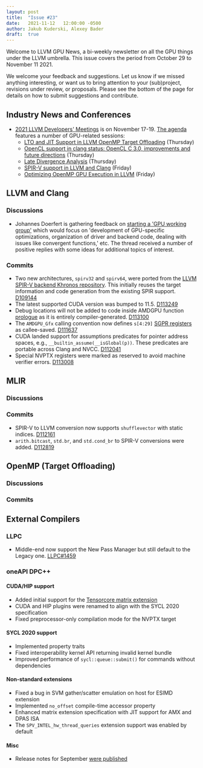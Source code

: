 ```yaml
---
layout: post
title:  "Issue #23"
date:   2021-11-12   12:00:00 -0500
author: Jakub Kuderski, Alexey Bader
draft:  true
---
```


Welcome to LLVM GPU News, a bi-weekly newsletter on all the GPU things under the LLVM umbrella.
This issue covers the period from October 29 to November 11 2021.

We welcome your feedback and suggestions. Let us know if we missed anything interesting, or want us to bring attention to your (sub)project, revisions under review, or proposals. Please see the bottom of the page for details on how to submit suggestions and contribute.


## Industry News and Conferences

*  [2021 LLVM Developers' Meetings](https://llvm.org/devmtg/2021-11/) is on November 17-19. [The agenda](https://llvm.swoogo.com/2021devmtg/agenda) features a number of GPU-related sessions:
   -  [LTO and JIT Support in LLVM OpenMP Target Offloading](https://llvm.swoogo.com/2021DevMtg/session/705664/lightning-talks) (Thursday)
   -  [OpenCL support in clang status: OpenCL C 3.0, improvements and future directions](https://llvm.swoogo.com/2021DevMtg/session/705664/lightning-talks) (Thursday)
   -  [Late Divergence Analysis](https://llvm.swoogo.com/2021DevMtg/session/705672/quick-talks) (Thursday)
   -  [SPIR-V support in LLVM and Clang](https://llvm.swoogo.com/2021DevMtg/session/705687/spir-v-support-in-llvm-and-clang) (Friday)
   -  [Optimizing OpenMP GPU Execution in LLVM](https://llvm.swoogo.com/2021DevMtg/session/705685/optimizing-openmp-gpu-execution-in-llvm) (Friday)


##  LLVM and Clang

### Discussions

*  Johannes Doerfert is gathering feedback on [starting a 'GPU working group'](https://lists.llvm.org/pipermail/llvm-dev/2021-November/153654.html) which would focus on 'development of GPU-specific optimizations, organization of driver and backend code, dealing with issues like convergent functions,' etc. The thread received a number of positive replies with some ideas for additional topics of interest.

### Commits

*  Two new architectures, `spirv32` and `spirv64`, were ported from the [LLVM SPIR-V backend Khronos repository](https://github.com/KhronosGroup/LLVM-SPIRV-Backend). This initially reuses the target information and code generation from the existing SPIR support. [D109144](https://reviews.llvm.org/D109144)
*  The latest supported CUDA version was bumped to 11.5. [D113249](https://reviews.llvm.org/D113249)
*  Debug locations will not be added to code inside AMDGPU function [prologue](https://llvm.org/docs/AMDGPUUsage.html#kernel-prolog) as it is entirely compiler-generated. [D113100](https://reviews.llvm.org/D113100)
*  The `AMDGPU_Gfx` calling convention now defines `s[4:29]` [SGPR registers](https://llvm.org/docs/AMDGPUUsage.html#register-identifier) as callee-saved. [D111637](https://reviews.llvm.org/D111637)
*  CUDA landed support for assumptions predicates for pointer address spaces, e.g., `__builtin_assume(__isGlobal(p))`. These predicates are portable across Clang and NVCC. [D112041](https://reviews.llvm.org/D112041)
*  Special NVPTX registers were marked as reserved to avoid machine verifier errors. [D113008](https://reviews.llvm.org/D113008)


## MLIR

### Discussions

### Commits

*  SPIR-V to LLVM conversion now supports `shufflevector` with static indices. [D112161](https://reviews.llvm.org/D112161)
*  `arith.bitcast`, `std.br`, and `std.cond_br` to SPIR-V conversions were added. [D112819](https://reviews.llvm.org/D112819)


## OpenMP (Target Offloading)

### Discussions

### Commits


## External Compilers

### LLPC

*  Middle-end now support the New Pass Manager but still default to the Legacy one. [LLPC#1459](https://github.com/GPUOpen-Drivers/llpc/pull/1459)

### oneAPI DPC++

#### CUDA/HIP support

* Added initial support for the [Tensorcore matrix extension](https://github.com/intel/llvm/pull/4695)
* CUDA and HIP plugins were renamed to align with the SYCL 2020 specification
* Fixed preprocessor-only compilation mode for the NVPTX target

#### SYCL 2020 support

* Implemented property traits
* Fixed interoperability kernel API returning invalid kernel bundle
* Improved performance of `sycl::queue::submit()` for commands without dependencies

#### Non-standard extensions

* Fixed a bug in SVM gather/scatter emulation on host for ESIMD extension
* Implemented `no_offset` compile-time accessor property
* Enhanced matrix extension specification with JIT support for AMX and DPAS ISA
* The `SPV_INTEL_hw_thread_queries` extension support was enabled by default

#### Misc

* Release notes for September [were published](https://github.com/intel/llvm/blob/sycl/sycl/ReleaseNotes.md#september21-release-notes)
